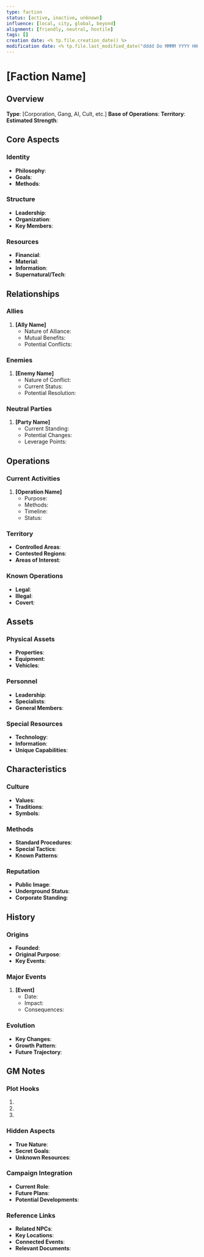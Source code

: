 ```yaml
---
type: faction
status: [active, inactive, unknown]
influence: [local, city, global, beyond]
alignment: [friendly, neutral, hostile]
tags: []
creation date: <% tp.file.creation_date() %>
modification date: <% tp.file.last_modified_date("dddd Do MMMM YYYY HH:mm:ss") %>
---
```


# [Faction Name]

## Overview
**Type**: [Corporation, Gang, AI, Cult, etc.]
**Base of Operations**: 
**Territory**: 
**Estimated Strength**: 

## Core Aspects
### Identity
- **Philosophy**: 
- **Goals**: 
- **Methods**: 

### Structure
- **Leadership**: 
- **Organization**: 
- **Key Members**: 

### Resources
- **Financial**: 
- **Material**: 
- **Information**: 
- **Supernatural/Tech**: 

## Relationships
### Allies
1. **[Ally Name]**
   - Nature of Alliance:
   - Mutual Benefits:
   - Potential Conflicts:

### Enemies
1. **[Enemy Name]**
   - Nature of Conflict:
   - Current Status:
   - Potential Resolution:

### Neutral Parties
1. **[Party Name]**
   - Current Standing:
   - Potential Changes:
   - Leverage Points:

## Operations
### Current Activities
1. **[Operation Name]**
   - Purpose:
   - Methods:
   - Timeline:
   - Status:

### Territory
- **Controlled Areas**:
- **Contested Regions**:
- **Areas of Interest**:

### Known Operations
- **Legal**:
- **Illegal**:
- **Covert**:

## Assets
### Physical Assets
- **Properties**:
- **Equipment**:
- **Vehicles**:

### Personnel
- **Leadership**:
- **Specialists**:
- **General Members**:

### Special Resources
- **Technology**:
- **Information**:
- **Unique Capabilities**:

## Characteristics
### Culture
- **Values**:
- **Traditions**:
- **Symbols**:

### Methods
- **Standard Procedures**:
- **Special Tactics**:
- **Known Patterns**:

### Reputation
- **Public Image**:
- **Underground Status**:
- **Corporate Standing**:

## History
### Origins
- **Founded**: 
- **Original Purpose**: 
- **Key Events**: 

### Major Events
1. **[Event]**
   - Date:
   - Impact:
   - Consequences:

### Evolution
- **Key Changes**:
- **Growth Pattern**:
- **Future Trajectory**:

## GM Notes
### Plot Hooks
1. 
2. 
3. 

### Hidden Aspects
- **True Nature**:
- **Secret Goals**:
- **Unknown Resources**:

### Campaign Integration
- **Current Role**:
- **Future Plans**:
- **Potential Developments**:

### Reference Links
- **Related NPCs**: 
- **Key Locations**: 
- **Connected Events**: 
- **Relevant Documents**:
